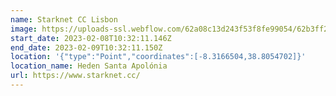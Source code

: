 ```yaml
---
name: Starknet CC Lisbon
image: https://uploads-ssl.webflow.com/62a08c13d243f53f8fe99054/62b3ff2783ddb46958becbda_62b3155ed4435818227fa66e_Group%20220-min.png
start_date: 2023-02-08T10:32:11.146Z
end_date: 2023-02-09T10:32:11.150Z
location: '{"type":"Point","coordinates":[-8.3166504,38.8054702]}'
location_name: Heden Santa Apolónia
url: https://www.starknet.cc/
---
```


